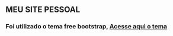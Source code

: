 ## MEU SITE PESSOAL 

### Foi utilizado o tema free bootstrap, [Acesse aqui o tema](https://startbootstrap.com/theme/freelancer)
